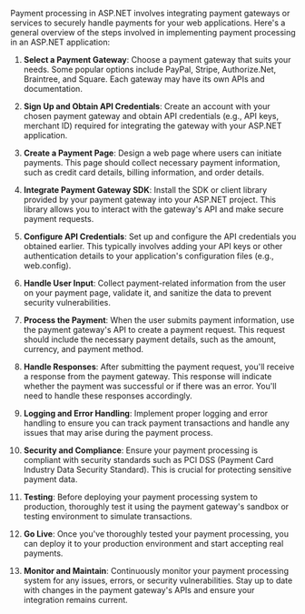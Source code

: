 Payment processing in ASP.NET involves integrating payment gateways or services to securely handle payments for your web applications. Here's a general overview of the steps involved in implementing payment processing in an ASP.NET application:

1. **Select a Payment Gateway**:
   Choose a payment gateway that suits your needs. Some popular options include PayPal, Stripe, Authorize.Net, Braintree, and Square. Each gateway may have its own APIs and documentation.

2. **Sign Up and Obtain API Credentials**:
   Create an account with your chosen payment gateway and obtain API credentials (e.g., API keys, merchant ID) required for integrating the gateway with your ASP.NET application.

3. **Create a Payment Page**:
   Design a web page where users can initiate payments. This page should collect necessary payment information, such as credit card details, billing information, and order details.

4. **Integrate Payment Gateway SDK**:
   Install the SDK or client library provided by your payment gateway into your ASP.NET project. This library allows you to interact with the gateway's API and make secure payment requests.

5. **Configure API Credentials**:
   Set up and configure the API credentials you obtained earlier. This typically involves adding your API keys or other authentication details to your application's configuration files (e.g., web.config).

6. **Handle User Input**:
   Collect payment-related information from the user on your payment page, validate it, and sanitize the data to prevent security vulnerabilities.

7. **Process the Payment**:
   When the user submits payment information, use the payment gateway's API to create a payment request. This request should include the necessary payment details, such as the amount, currency, and payment method.

8. **Handle Responses**:
   After submitting the payment request, you'll receive a response from the payment gateway. This response will indicate whether the payment was successful or if there was an error. You'll need to handle these responses accordingly.

9. **Logging and Error Handling**:
   Implement proper logging and error handling to ensure you can track payment transactions and handle any issues that may arise during the payment process.

10. **Security and Compliance**:
    Ensure your payment processing is compliant with security standards such as PCI DSS (Payment Card Industry Data Security Standard). This is crucial for protecting sensitive payment data.

11. **Testing**:
    Before deploying your payment processing system to production, thoroughly test it using the payment gateway's sandbox or testing environment to simulate transactions.

12. **Go Live**:
    Once you've thoroughly tested your payment processing, you can deploy it to your production environment and start accepting real payments.

13. **Monitor and Maintain**:
    Continuously monitor your payment processing system for any issues, errors, or security vulnerabilities. Stay up to date with changes in the payment gateway's APIs and ensure your integration remains current.

